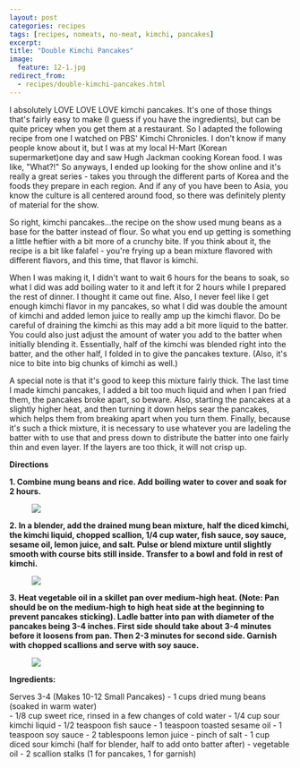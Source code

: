 ```yaml
---
layout: post
categories: recipes
tags: [recipes, nomeats, no-meat, kimchi, pancakes]
excerpt: 
title: "Double Kimchi Pancakes"
image:
  feature: 12-1.jpg
redirect_from: 
  - recipes/double-kimchi-pancakes.html
---
```


I absolutely LOVE LOVE LOVE kimchi pancakes.  It's one of those things that's fairly easy to make (I guess if you have the ingredients), but can be quite pricey when you get them at a restaurant.  So I adapted the following recipe from one I watched on PBS' Kimchi Chronicles. I don't know if many people know about it, but I was at my local H-Mart (Korean supermarket)one day and saw Hugh Jackman cooking Korean food.  I was like, "What?!"  So anyways, I ended up looking for the show online and it's really a great series - takes you through the different parts of Korea and the foods they prepare in each region.  And if any of you have been to Asia, you know the culture is all centered around food, so there was definitely plenty of material for the show.

So right, kimchi pancakes...the recipe on the show used mung beans as a base for the batter instead of flour.  So what you end up getting is something a little heftier with a bit more of a crunchy bite.  If you think about it, the recipe is a bit like falafel - you're frying up a bean mixture flavored with different flavors, and this time, that flavor is kimchi.

When I was making it, I didn't want to wait 6 hours for the beans to soak, so what I did was add boiling water to it and left it for 2 hours while I prepared the rest of dinner.  I thought it came out fine.  Also, I never feel like I get enough kimchi flavor in my pancakes, so what I did was double the amount of kimchi and added lemon juice to really amp up the kimchi flavor.  Do be careful of draining the kimchi as this may add a bit more liquid to the batter.  You could also just adjust the amount of water you add to the batter when initially blending it.     Essentially, half of the kimchi was blended right into the batter, and the other half, I folded in to give the pancakes texture.  (Also, it's nice to bite into big chunks of kimchi as well.)

A special note is that it's good to keep this mixture fairly thick.  The last time I made kimchi pancakes, I added a bit too much liquid and when I pan fried them, the pancakes broke apart, so beware.  Also, starting the pancakes at a slightly higher heat, and then turning it down helps sear the pancakes, which helps them from breaking apart when you turn them.  Finally, because it's such a thick mixture, it is necessary to use whatever you are ladeling the batter with to use that and press down to distribute the batter into one fairly thin and even layer.  If the layers are too thick, it will not crisp up.

__Directions__

__1. Combine mung beans and rice.  Add boiling water to cover and soak for 2 hours.__   

<figure> <img src='/images/12-2.jpg'> </figure>

__2. In a blender, add the drained mung bean mixture, half the diced kimchi, the kimchi liquid, chopped scallion, 1/4 cup water, fish sauce, soy sauce, sesame oil, lemon juice, and salt.  Pulse or blend mixture until slightly smooth with course bits still inside.  Transfer to a bowl and fold in rest of kimchi.__

<figure> <img src='/images/12-3.jpg'> </figure>


__3. Heat vegetable oil in a skillet pan over medium-high heat.  (Note: Pan should be on the medium-high to high heat side at the beginning to prevent pancakes sticking).  Ladle batter into pan with diameter of the pancakes being 3-4 inches.  First side should take about 3-4 minutes before it loosens from pan.  Then 2-3 minutes for second side.  Garnish with chopped scallions and serve with soy sauce.__

<figure> <img src='/images/12-4.jpg'> </figure>


<section class='recipe'>
<p><strong>Ingredients:</strong></p>

<p>Serves 3-4 (Makes 10-12 Small Pancakes)
- 1 cups dried mung beans (soaked in warm water)       <br/>- 1/8 cup sweet rice, rinsed in a few changes of cold water
- 1/4 cup sour kimchi liquid
- 1/2 teaspoon fish sauce
- 1 teaspoon toasted sesame oil
- 1 teaspoon soy sauce
- 2 tablespoons lemon juice
- pinch of salt
- 1 cup diced sour kimchi (half for blender, half to add onto batter after)
- vegetable oil
- 2 scallion stalks (1 for pancakes, 1 for garnish)</p></section>